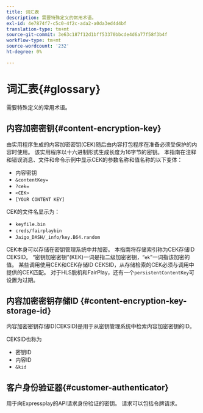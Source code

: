 ```yaml
---
title: 词汇表
description: 需要特殊定义的常用术语。
exl-id: 4e7874f7-c5c0-4f2c-ada2-a0da3ed4d4bf
translation-type: tm+mt
source-git-commit: 3e63c187f12d1bff53370bbcde4d6a77f58f3b4f
workflow-type: tm+mt
source-wordcount: '232'
ht-degree: 0%

---
```


# 词汇表{#glossary}

需要特殊定义的常用术语。

## 内容加密密钥{#content-encryption-key}

由实用程序生成的内容加密密钥(CEK)随后由内容打包程序在准备必须受保护的内容时使用。
该实用程序以十六进制形式生成长度为16字节的密钥。
本指南在注释和错误消息、文件和命令示例中显示CEK的参数名称和值名称的以下变体：

* 内容密钥
* `&contentKey=`
* `?cek=`
* `<CEK>`
* `[YOUR CONTENT KEY]`

CEK的文件名显示为：

* `keyfile.bin`
* `creds/fairplaybin`
* `Jaigo_DASH/_info/key.B64.random`

CEK本身可以存储在密钥管理系统中并加密。 本指南将存储索引称为CEK存储ID CEKSID。 “密钥加密密钥”(KEK)一词是指二级加密密钥，“`ek`”一词指该加密的值。
某些调用使用CEK和CEK存储ID CEKSID，从存储检索的CEK必须与调用中提供的CEK匹配。
对于HLS脱机和FairPlay，还有一个`persistentContentKey`可设置为过期。

## 内容加密密钥存储ID {#content-encryption-key-storage-id}

内容加密密钥存储ID(CEKSID)是用于从密钥管理系统中检索内容加密密钥的ID。

CEKSID也称为
* 密钥ID
* 内容ID
* `&kid`

## 客户身份验证器{#customer-authenticator}

用于向Expressplay的API请求身份验证的密钥。 请求可以包括令牌请求。
